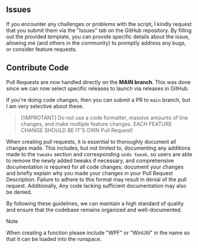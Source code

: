## Issues

If you encounter any challenges or problems with the script, I kindly request that you submit them via the "Issues" tab on the GitHub repository. By filling out the provided template, you can provide specific details about the issue, allowing me (and others in the community) to promptly address any bugs, or consider feature requests.

## Contribute Code

Pull Requests are now handled directly on the **MAIN branch**. This was done since we can now select specific releases to launch via releases in GitHub.

If you're doing code changes, then you can submit a PR to `main` branch, but I am very selective about these.

> [!IMPROTANT]
> Do not use a code formatter, massive amounts of line changes, and make multiple feature changes.
> EACH FEATURE CHANGE SHOULD BE IT'S OWN Pull Request!

When creating pull requests, it is essential to thoroughly document all changes made. This includes, but not limited to, documenting any additions made to the `tweaks` section and corresponding `undo tweak`, so users are able to remove the newly added tweaks if necessary, and comprehensive documentation is required for all code changes, document your changes and briefly explain why you made your changes in your Pull Request Description. Failure to adhere to this format may result in denial of the pull request. Additionally, Any code lacking sufficient documentation may also be denied.

By following these guidelines, we can maintain a high standard of quality and ensure that the codebase remains organized and well-documented.

> [!NOTE]
> When creating a function please include "WPF" or "WinUtil" in the name so that it can be loaded into the runspace.
